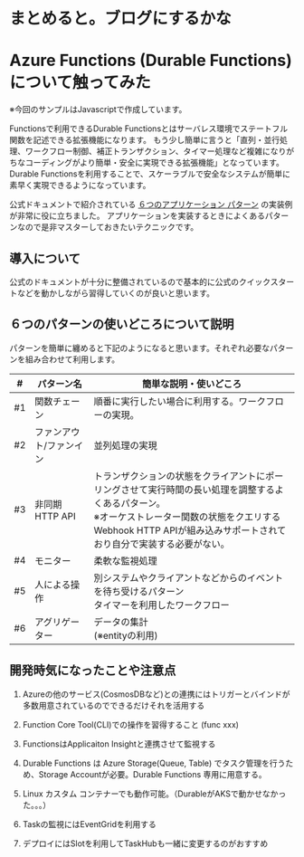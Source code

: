 # まとめると。ブログにするかな

# Azure Functions (Durable Functions) について触ってみた

※今回のサンプルはJavascriptで作成しています。

Functionsで利用できるDurable Functionsとはサーバレス環境でステートフル関数を記述できる拡張機能になります。
もう少し簡単に言うと「直列・並行処理、ワークフロー制御、補正トランザクション、タイマー処理など複雑になりがちなコーディングがより簡単・安全に実現できる拡張機能」となっています。  
Durable Functionsを利用することで、スケーラブルで安全なシステムが簡単に素早く実現できるようになっています。


公式ドキュメントで紹介されている [６つのアプリケーション パターン](https://docs.microsoft.com/ja-jp/azure/azure-functions/durable/durable-functions-overview?tabs=csharp#application-patterns "アプリケーション パターン") の実装例が非常に役に立ちました。 アプリケーションを実装するときによくあるパターンなので是非マスターしておきたいテクニックです。  

## 導入について
公式のドキュメントが十分に整備されているので基本的に公式のクイックスタートなどを動かしながら習得していくのが良いと思います。

## ６つのパターンの使いどころについて説明
パターンを簡単に纏めると下記のようになると思います。それぞれ必要なパターンを組み合わせて利用します。

| # |パターン名 | 簡単な説明・使いどころ |
| :--: | --- | --- |
| #1 | 関数チェーン | 順番に実行したい場合に利用する。ワークフローの実現。 |
| #2 | ファンアウト/ファンイン | 並列処理の実現 |
| #3 | 非同期 HTTP API | トランザクションの状態をクライアントにポーリングさせて実行時間の長い処理を調整するよくあるパターン。 <br>※オーケストレーター関数の状態をクエリするWebhook HTTP APIが組み込みサポートされており自分で実装する必要がない。 |
| #4 | モニター | 柔軟な監視処理 |
| #5 | 人による操作 | 別システムやクライアントなどからのイベントを待ち受けるパターン<br>タイマーを利用したワークフロー |
| #6 | アグリゲーター | データの集計<br>(※entityの利用) |

## 開発時気になったことや注意点
1. Azureの他のサービス(CosmosDBなど)との連携にはトリガーとバインドが多数用意されているのでできるだけそれを活用する  

2. Function Core Tool(CLI)での操作を習得すること (func xxx)

3. FunctionsはApplicaiton Insightと連携させて監視する  

4. Durable Functions は Azure Storage(Queue, Table) でタスク管理を行うため、Storage Accountが必要。Durable Functions 専用に用意する。

5. Linux カスタム コンテナーでも動作可能。（DurableがAKSで動かせなかった。。。）

6. Taskの監視にはEventGridを利用する

7. デプロイにはSlotを利用してTaskHubも一緒に変更するのがおすすめ




